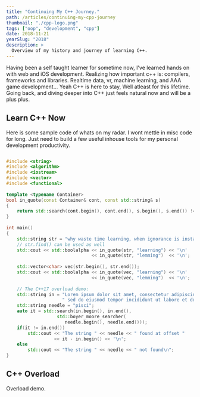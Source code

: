 ```yaml
---
title: "Continuing My C++ Journey."
path: /articles/continuing-my-cpp-journey
thumbnail: "./cpp-logo.png"
tags: ["oop", "development", "cpp"]
date: 2018-11-21
yearSlug: "2018"
description: >
  Overview of my history and journey of learning C++. 
---
```


Having been a self taught learner for sometime now, I've learned hands on with web and iOS development. Realizing how important c++ is: compilers, frameworks and libraries. Realtime data, vr, machine learning, and AAA game development... Yeah C++ is here to stay, Well atleast for this lifetime. Going back, and diving deeper into C++ just feels natural now and will be a plus plus.

## Learn C++ Now

Here is some sample code of whats on my radar. I wont mettle in misc code for long. Just need to build a few useful inhouse tools for my personal development productivity.

```cpp

#include <string>
#include <algorithm>
#include <iostream>
#include <vector>
#include <functional>
 
template <typename Container>
bool in_quote(const Container& cont, const std::string& s)
{
    return std::search(cont.begin(), cont.end(), s.begin(), s.end()) != cont.end();
}
 
int main()
{
    std::string str = "why waste time learning, when ignorance is instantaneous?";
    // str.find() can be used as well
    std::cout << std::boolalpha << in_quote(str, "learning") << '\n'
                                << in_quote(str, "lemming")  << '\n';
 
    std::vector<char> vec(str.begin(), str.end());
    std::cout << std::boolalpha << in_quote(vec, "learning") << '\n'
                                << in_quote(vec, "lemming")  << '\n';
 
    // The C++17 overload demo:
    std::string in = "Lorem ipsum dolor sit amet, consectetur adipiscing elit,"
                     " sed do eiusmod tempor incididunt ut labore et dolore magna aliqua";
    std::string needle = "pisci";
    auto it = std::search(in.begin(), in.end(),
                   std::boyer_moore_searcher(
                      needle.begin(), needle.end()));
    if(it != in.end())
        std::cout << "The string " << needle << " found at offset "
                  << it - in.begin() << '\n';
    else
        std::cout << "The string " << needle << " not found\n";
}
```

## C++ Overload

Overload demo.


